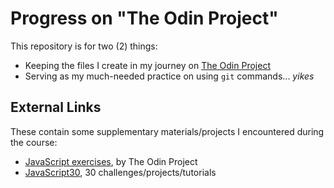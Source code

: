 # Progress on "The Odin Project"

<!-- # top-progress -->

This repository is for two (2) things:

- Keeping the files I create in my journey on [The Odin Project](https://www.theodinproject.com/)
- Serving as my much-needed practice on using `git` commands... _yikes_

## External Links

These contain some supplementary materials/projects I encountered during the course:

- [JavaScript exercises](https://github.com/TheOdinProject/javascript-exercises), by The Odin Project
- [JavaScript30](https://github.com/wesbos/JavaScript30), 30 challenges/projects/tutorials

